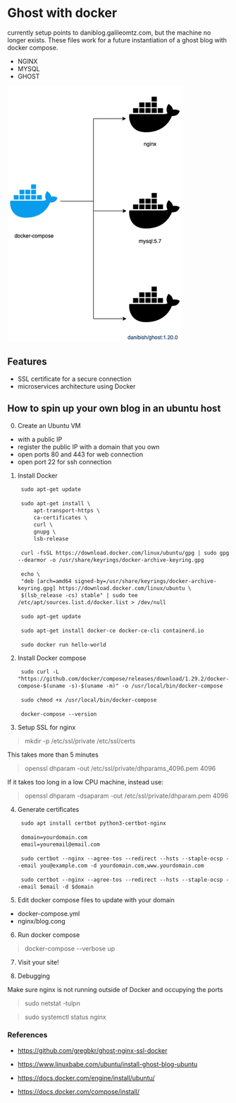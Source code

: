 # Ghost with docker

currently setup points to daniblog.galileomtz.com, but the machine no longer exists. These files work for a future instantiation of a ghost blog with docker compose.

* NGINX
* MYSQL
* GHOST

![](dockercompose.png)

## Features

- SSL certificate for a secure connection
- microservices architecture using Docker


## How to spin up your own blog in an ubuntu host

0. Create an Ubuntu VM
 
- with a public IP
- register the public IP with a domain that you own
- open ports 80 and 443 for web connection
- open port 22 for ssh connection


1. Install Docker

        sudo apt-get update

        sudo apt-get install \
            apt-transport-https \
            ca-certificates \
            curl \
            gnupg \
            lsb-release

        curl -fsSL https://download.docker.com/linux/ubuntu/gpg | sudo gpg --dearmor -o /usr/share/keyrings/docker-archive-keyring.gpg

        echo \
        "deb [arch=amd64 signed-by=/usr/share/keyrings/docker-archive-keyring.gpg] https://download.docker.com/linux/ubuntu \
        $(lsb_release -cs) stable" | sudo tee /etc/apt/sources.list.d/docker.list > /dev/null

        sudo apt-get update

        sudo apt-get install docker-ce docker-ce-cli containerd.io

        sudo docker run hello-world


2. Install Docker compose

        sudo curl -L "https://github.com/docker/compose/releases/download/1.29.2/docker-compose-$(uname -s)-$(uname -m)" -o /usr/local/bin/docker-compose

        sudo chmod +x /usr/local/bin/docker-compose

        docker-compose --version

3. Setup SSL for nginx

> mkdir -p /etc/ssl/private /etc/ssl/certs

This takes more than 5 minutes
> openssl dhparam -out /etc/ssl/private/dhparams_4096.pem 4096 

If it takes too long in a low CPU machine, instead use:
> openssl dhparam -dsaparam -out /etc/ssl/private/dhparam.pem 4096

4. Generate certificates

        sudo apt install certbot python3-certbot-nginx

        domain=yourdomain.com
        email=youremail@email.com

        sudo certbot --nginx --agree-tos --redirect --hsts --staple-ocsp --email you@example.com -d yourdomain.com,www.yourdomain.com 

        sudo certbot --nginx --agree-tos --redirect --hsts --staple-ocsp --email $email -d $domain 

5. Edit docker compose files to update with your domain

 - docker-compose.yml
 - nginx/blog.cong


6. Run docker compose

> docker-compose --verbose up

7. Visit your site!


8. Debugging

Make sure nginx is not running outside of Docker and occupying the ports

> sudo netstat -tulpn

> sudo systemctl status nginx


### References

- https://github.com/gregbkr/ghost-nginx-ssl-docker

- https://www.linuxbabe.com/ubuntu/install-ghost-blog-ubuntu

- https://docs.docker.com/engine/install/ubuntu/

- https://docs.docker.com/compose/install/
